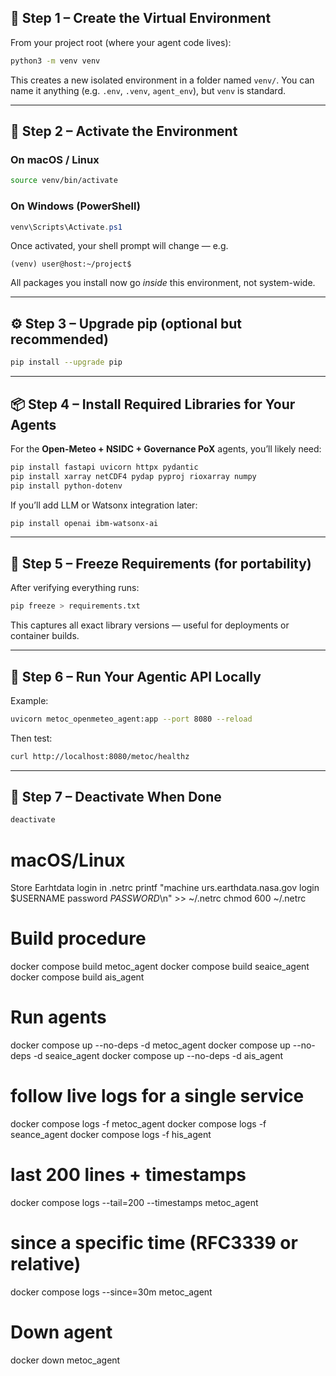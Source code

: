 ## 🧩 Step 1 – Create the Virtual Environment

From your project root (where your agent code lives):

```bash
python3 -m venv venv
```

This creates a new isolated environment in a folder named `venv/`.
You can name it anything (e.g. `.env`, `.venv`, `agent_env`), but `venv` is standard.

---

## 🧠 Step 2 – Activate the Environment

### On **macOS / Linux**

```bash
source venv/bin/activate
```

### On **Windows (PowerShell)**

```powershell
venv\Scripts\Activate.ps1
```

Once activated, your shell prompt will change — e.g.

```
(venv) user@host:~/project$
```

All packages you install now go *inside* this environment, not system-wide.

---

## ⚙️ Step 3 – Upgrade pip (optional but recommended)

```bash
pip install --upgrade pip
```

---

## 📦 Step 4 – Install Required Libraries for Your Agents

For the **Open-Meteo + NSIDC + Governance PoX** agents, you’ll likely need:

```bash
pip install fastapi uvicorn httpx pydantic
pip install xarray netCDF4 pydap pyproj rioxarray numpy
pip install python-dotenv
```

If you’ll add LLM or Watsonx integration later:

```bash
pip install openai ibm-watsonx-ai
```

---

## 🧾 Step 5 – Freeze Requirements (for portability)

After verifying everything runs:

```bash
pip freeze > requirements.txt
```

This captures all exact library versions — useful for deployments or container builds.

---

## 🚀 Step 6 – Run Your Agentic API Locally

Example:

```bash
uvicorn metoc_openmeteo_agent:app --port 8080 --reload
```

Then test:

```bash
curl http://localhost:8080/metoc/healthz
```

---

## 🧹 Step 7 – Deactivate When Done

```bash
deactivate
```

# macOS/Linux
Store Earhtdata login in .netrc
printf "machine urs.earthdata.nasa.gov login $USERNAME password $PASSWORD$\n" >> ~/.netrc
chmod 600 ~/.netrc

# Build procedure
docker compose build metoc_agent
docker compose build seaice_agent
docker compose build ais_agent

# Run agents
docker compose up --no-deps -d metoc_agent
docker compose up --no-deps -d seaice_agent
docker compose up --no-deps -d ais_agent

# follow live logs for a single service
docker compose logs -f metoc_agent
docker compose logs -f seance_agent
docker compose logs -f his_agent

# last 200 lines + timestamps
docker compose logs --tail=200 --timestamps metoc_agent

# since a specific time (RFC3339 or relative)
docker compose logs --since=30m metoc_agent

# Down agent
docker down metoc_agent